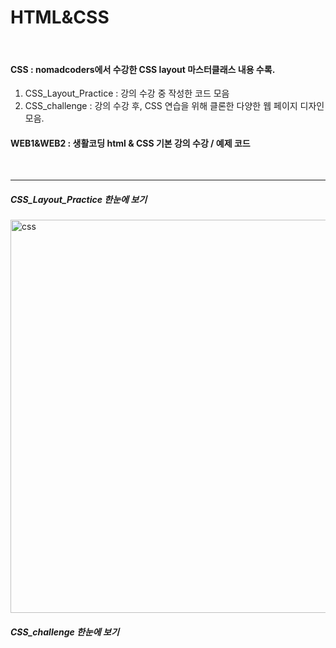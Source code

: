 # HTML&CSS
<br>

#### CSS : nomadcoders에서 수강한 CSS layout 마스터클래스 내용 수록.
  1. CSS_Layout_Practice : 강의 수강 중 작성한 코드 모음
  2. CSS_challenge : 강의 수강 후, CSS 연습을 위해 클론한 다양한 웹 페이지 디자인 모음. 
#### WEB1&WEB2 : 생활코딩 html & CSS 기본 강의 수강 / 예제 코드 
<br>

***

##### CSS_Layout_Practice 한눈에 보기
 
<img width="629" alt="css" src="https://user-images.githubusercontent.com/94519234/152470853-97a1a258-ceb3-4fcb-8da6-3f8ff45a7f59.png">


##### CSS_challenge 한눈에 보기


